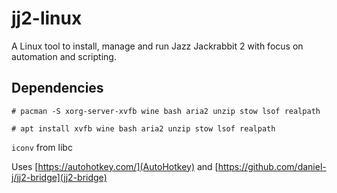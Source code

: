 jj2-linux
===
A Linux tool to install, manage and run Jazz Jackrabbit 2 with focus on automation and scripting.

Dependencies
---

`# pacman -S xorg-server-xvfb wine bash aria2 unzip stow lsof realpath`

`# apt install xvfb wine bash aria2 unzip stow lsof realpath`

`iconv` from libc

Uses [https://autohotkey.com/](AutoHotkey) and [https://github.com/daniel-j/jj2-bridge](jj2-bridge)

